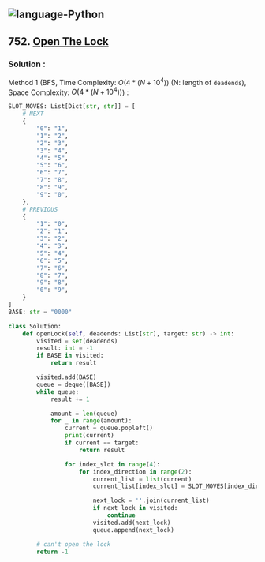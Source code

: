 ![language-Python](https://img.shields.io/badge/Python-ffd43b?style=for-the-badge&logo=PYTHON)
---

## 752. [Open The Lock](https://leetcode.com/problems/open-the-lock)

### Solution :

Method 1 (BFS, Time Complexity: $O(4*(N+10^4))$ (N: length of `deadends`), Space Complexity: $O(4*(N+10^4))$) :
```python
SLOT_MOVES: List[Dict[str, str]] = [
    # NEXT
    {
        "0": "1",
        "1": "2",
        "2": "3",
        "3": "4",
        "4": "5",
        "5": "6",
        "6": "7",
        "7": "8",
        "8": "9",
        "9": "0",
    },
    # PREVIOUS
    {
        "1": "0",
        "2": "1",
        "3": "2",
        "4": "3",
        "5": "4",
        "6": "5",
        "7": "6",
        "8": "7",
        "9": "8",
        "0": "9",
    }
]
BASE: str = "0000"

class Solution:
    def openLock(self, deadends: List[str], target: str) -> int:
        visited = set(deadends)
        result: int = -1
        if BASE in visited:
            return result

        visited.add(BASE)
        queue = deque([BASE])
        while queue:
            result += 1

            amount = len(queue)
            for _ in range(amount):
                current = queue.popleft()
                print(current)
                if current == target:
                    return result

                for index_slot in range(4):
                    for index_direction in range(2):
                        current_list = list(current)
                        current_list[index_slot] = SLOT_MOVES[index_direction][current_list[index_slot]]

                        next_lock = ''.join(current_list)
                        if next_lock in visited:
                            continue
                        visited.add(next_lock)
                        queue.append(next_lock)

        # can't open the lock
        return -1
```
